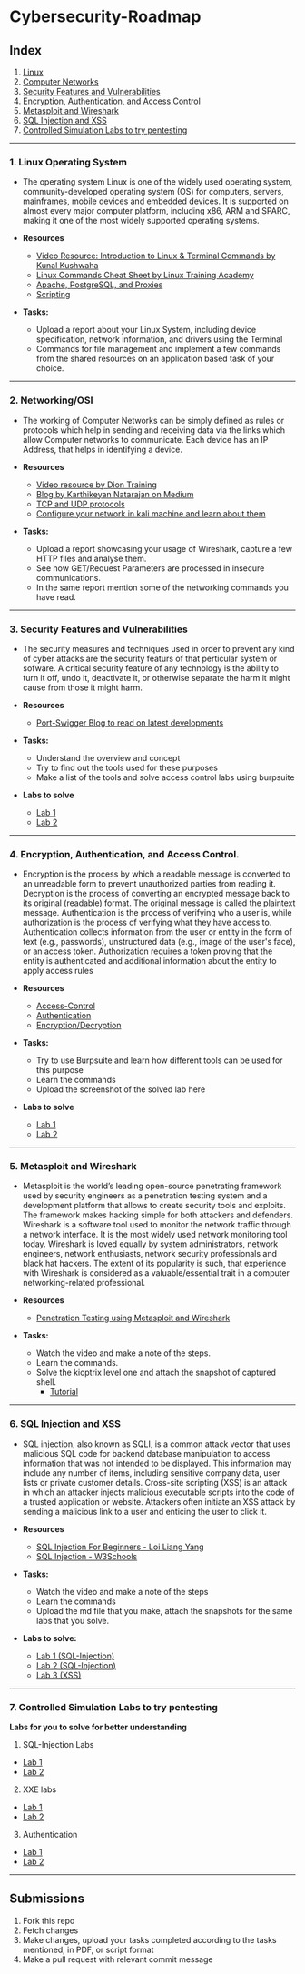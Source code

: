 # Cybersecurity-Roadmap

## Index

1. [Linux](#1-linux-operating-system)
2. [Computer Networks](#2-networkingosi)
3. [Security Features and Vulnerabilities](#3-security-features-and-vulnerabilities)
4. [Encryption, Authentication, and Access Control](#4-encryption-authentication-and-access-control)
5. [Metasploit and Wireshark](#5-metasploit-and-wireshark)
6. [SQL Injection and XSS](#6-sql-injection-and-xss)
7. [Controlled Simulation Labs to try pentesting](#7-controlled-simulation-labs-to-try-pentesting)
---

### 1. Linux Operating System

- The operating system Linux is one of the widely used operating system, community-developed operating system (OS) for computers, servers, mainframes, mobile devices and embedded devices. It is supported on almost every major computer platform, including x86, ARM and SPARC, making it one of the most widely supported operating systems.

- **Resources**
  - [Video Resource: Introduction to Linux & Terminal Commands by Kunal Kushwaha](https://m.youtube.com/watch?v=iwolPf6kN-k&t=3530s)
  - [Linux Commands Cheat Sheet by Linux Training Academy](https://www.linuxtrainingacademy.com/linux-commands-cheat-sheet/)
  - [Apache, PostgreSQL, and Proxies](https://www.digitalocean.com/community/tutorials/how-to-use-apache-http-server-as-reverse-proxy-using-mod_proxy-extension)
  - [Scripting](https://www.guru99.com/introduction-to-shell-scripting.html)

- **Tasks:**
  - Upload a report about your Linux System, including device specification, network information, and drivers using the Terminal
  - Commands for file management and implement a few commands from the shared resources on an application based task of your choice.

---

### 2. Networking/OSI

- The working of Computer Networks can be simply defined as rules or protocols which help in sending and receiving data via the links which allow Computer networks to communicate. Each device has an IP Address, that helps in identifying a device.

- **Resources**
  - [Video resource by Dion Training](https://www.youtube.com/watch?v=QcS0ElIztHE)
  - [Blog by Karthikeyan Natarajan on Medium](https://medium.com/@cryptushack/quick-intro-to-open-systems-interconnection-osi-model-8cfe2cec7ae3) 
  - [TCP and UDP protocols](https://www.freecodecamp.org/news/tag/computer-networking/)
  - [Configure your network in kali machine and learn about them](https://www.techtarget.com/searchsecurity/feature/How-to-configure-and-customize-Kali-Linux)

- **Tasks:**
  - Upload a report showcasing your usage of Wireshark, capture a few HTTP files and analyse them.
  - See how GET/Request Parameters are processed in insecure communications.
  - In the same report mention some of the networking commands you have read.

---

### 3. Security Features and Vulnerabilities

- The security measures and techniques used in order to prevent any kind of cyber attacks are the security featurs of that perticular system or sofware. A critical security feature of any technology is the ability to turn it off, undo it, deactivate it, or otherwise separate the harm it might cause from those it might harm.

- **Resources**
  - [Port-Swigger Blog to read on latest developments](https://portswigger.net/blog)

- **Tasks:**
  - Understand the overview and concept
  - Try to find out the tools used for these purposes
  - Make a list of the tools and solve access control labs using burpsuite</li>


- **Labs to solve**
  - [Lab 1](https://portswigger.net/web-security/request-smuggling/lab-basic-te-cl)
  - [Lab 2](https://portswigger.net/web-security/os-command-injection/lab-simple)

---

### 4. Encryption, Authentication, and Access Control.

- Encryption is the process by which a readable message is converted to an unreadable form to prevent unauthorized parties from reading it. Decryption is the process of converting an encrypted message back to its original (readable) format. The original message is called the plaintext message. Authentication is the process of verifying who a user is, while authorization is the process of verifying what they have access to. Authentication collects information from the user or entity in the form of text (e.g., passwords), unstructured data (e.g., image of the user's face), or an access token. Authorization requires a token proving that the entity is authenticated and additional information about the entity to apply access rules

- **Resources**
  - [Access-Control](https://www.prplbx.com/resources/blog/broken-access-control/)
  - [Authentication](https://auth0.com/blog/what-is-broken-authentication/)
  - [Encryption/Decryption](https://portswigger.net/blog/breaking-encrypted-data-using-burp)

- **Tasks:**
    - Try to use Burpsuite and learn how different tools can be used for this purpose
    - Learn the commands
    - Upload the screenshot of the solved lab here

- **Labs to solve**
  - [Lab 1](https://portswigger.net/web-security/access-control/lab-unprotected-admin-functionality-with-unpredictable-url)
  - [Lab 2](https://portswigger.net/web-security/access-control/lab-user-id-controlled-by-request-parameter/)

---

### 5. Metasploit and Wireshark

- Metasploit is the world’s leading open-source penetrating framework used by security engineers as a penetration testing system and a development platform that allows to create security tools and exploits. The framework makes hacking simple for both attackers and defenders. Wireshark is a software tool used to monitor the network traffic through a network interface. It is the most widely used network monitoring tool today. Wireshark is loved equally by system administrators, network engineers, network enthusiasts, network security professionals and black hat hackers. The extent of its popularity is such, that experience with Wireshark is considered as a valuable/essential trait in a computer networking-related professional.

- **Resources**
  - [Penetration Testing using Metasploit and Wireshark](https://www.youtube.com/watch?v=kdTKHMkDcgs)

- **Tasks:**
  - Watch the video and make a note of the steps.
  - Learn the commands.
  - Solve the kioptrix level one and attach the snapshot of captured shell.
    - [Tutorial](https://michaelkoczwara.medium.com/kioptrix-level-1-ad8d91e7ed63)

---

### 6. SQL Injection and XSS

- SQL injection, also known as SQLI, is a common attack vector that uses malicious SQL code for backend database manipulation to access information that was not intended to be displayed. This information may include any number of items, including sensitive company data, user lists or private customer details. Cross-site scripting (XSS) is an attack in which an attacker injects malicious executable scripts into the code of a trusted application or website. Attackers often initiate an XSS attack by sending a malicious link to a user and enticing the user to click it.

- **Resources**
  - [SQL Injection For Beginners - Loi Liang Yang](https://www.youtube.com/watch?v=cx6Xs3F_1Uc)
  - [SQL Injection - W3Schools](https://www.w3schools.com/sql/sql_injection.asp)

- **Tasks:**
  - Watch the video and make a note of the steps
  - Learn the commands
  - Upload the md file that you make, attach the snapshots for the same labs that you solve.

- **Labs to solve:**
  - [Lab 1 (SQL-Injection)](https://portswigger.net/web-security/sql-injection/lab-login-bypass)
  - [Lab 2 (SQL-Injection)](https://portswigger.net/web-security/sql-injection/lab-retrieve-hidden-data)
  - [Lab 3 (XSS)](https://portswigger.net/web-security/cross-site-scripting/reflected/lab-html-context-nothing-encoded)

---

### 7. Controlled Simulation Labs to try pentesting

**Labs for you to solve for better understanding**

1. SQL-Injection Labs
  - [Lab 1](https://portswigger.net/web-security/sql-injection/examining-the-database/lab-querying-database-version-oracle)
  - [Lab 2](https://portswigger.net/web-security/sql-injection/examining-the-database/lab-querying-database-version-mysql-microsoft)

2. XXE labs
  - [Lab 1](https://portswigger.net/web-security/xxe/lab-exploiting-xxe-to-retrieve-files)
  - [Lab 2](https://portswigger.net/web-security/xxe)

3. Authentication
  - [Lab 1](https://portswigger.net/web-security/authentication/multi-factor/lab-2fa-simple-bypass)
  - [Lab 2](https://portswigger.net/web-security/authentication/other-mechanisms/lab-password-reset-broken-logic)

---

## Submissions
1. Fork this repo
2. Fetch changes
3. Make changes, upload your tasks completed according to the tasks mentioned, in PDF, or script format
4. Make a pull request with relevant commit message
